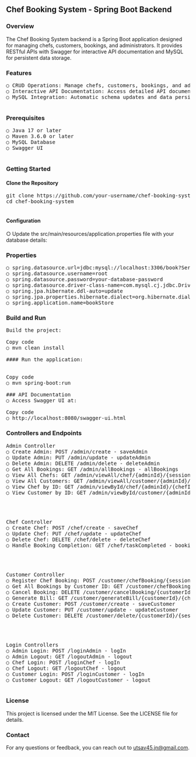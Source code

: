 ## Chef Booking System - Spring Boot Backend
### Overview
The Chef Booking System backend is a Spring Boot application designed for managing chefs, customers, bookings, and administrators. It provides RESTful APIs with Swagger for interactive API documentation and MySQL for persistent data storage.

### Features
<pre>
○ CRUD Operations: Manage chefs, customers, bookings, and administrators.
○ Interactive API Documentation: Access detailed API documentation using Swagger.
○ MySQL Integration: Automatic schema updates and data persistence.
  </pre>
### Prerequisites
<pre>
○ Java 17 or later
○ Maven 3.6.0 or later
○ MySQL Database
○ Swagger UI
  </pre>
### Getting Started
#### Clone the Repository
<pre>
git clone https://github.com/your-username/chef-booking-system.git
cd chef-booking-system
  </pre>
#### Configuration
○ Update the src/main/resources/application.properties file with your database details:

### Properties
<pre>
○ spring.datasource.url=jdbc:mysql://localhost:3306/book?ServerTimeZone=UTC
○ spring.datasource.username=root
○ spring.datasource.password=your-database-password
○ spring.datasource.driver-class-name=com.mysql.cj.jdbc.Driver
○ spring.jpa.hibernate.ddl-auto=update
○ spring.jpa.properties.hibernate.dialect=org.hibernate.dialect.MySQLDialect
○ spring.application.name=bookStore
</pre>
### Build and Run
<pre>
Build the project:

Copy code
○ mvn clean install

#### Run the application:


Copy code
○ mvn spring-boot:run

### API Documentation
○ Access Swagger UI at:

Copy code
○ http://localhost:8080/swagger-ui.html
</pre>
### Controllers and Endpoints
<pre>
Admin Controller
○ Create Admin: POST /admin/create - saveAdmin
○ Update Admin: PUT /admin/update - updateAdmin
○ Delete Admin: DELETE /admin/delete - deleteAdmin
○ Get All Bookings: GET /admin/allBookings - allBookings
○ View All Chefs: GET /admin/viewAll/chef/{adminId}/{sessionKey} - findAllChef
○ View All Customers: GET /admin/viewAll/customer/{adminId}/{sessionKey} - findAllCustomer
○ View Chef by ID: GET /admin/viewById/chef/{adminId}/{chefId}/{sessionKey} - findChefById
○ View Customer by ID: GET /admin/viewById/customer/{adminId}/{customerId}/{sessionKey} - findCustomerById
  <br>
    <br>
Chef Controller
○ Create Chef: POST /chef/create - saveChef
○ Update Chef: PUT /chef/update - updateChef
○ Delete Chef: DELETE /chef/delete - deleteChef
○ Handle Booking Completion: GET /chef/taskCompleted - bookingCompletionHandler
    <br>
    <br>
Customer Controller
○ Register Chef Booking: POST /customer/chefBooking/{sessionKey} - registerChefBooking
○ Get All Bookings by Customer ID: GET /customer/chefBooking/{customerId}/{sessionKey} - allBookingByCustomerId
○ Cancel Booking: DELETE /customer/cancelBooking/{customerId}/{sessionKey} - deleteBooking
○ Generate Bill: GET /customer/generateBill/{customerId}/{chefBookingId}/{sessionKey} - generateBillHandler
○ Create Customer: POST /customer/create - saveCustomer
○ Update Customer: PUT /customer/update - updateCustomer
○ Delete Customer: DELETE /customer/delete/{customerId}/{sessionKey} - deleteCustomer
    <br>
    <br>
Login Controllers
○ Admin Login: POST /loginAdmin - logIn
○ Admin Logout: GET /logoutAdmin - logout
○ Chef Login: POST /loginChef - logIn
○ Chef Logout: GET /logoutChef - logout
○ Customer Login: POST /loginCustomer - logIn
○ Customer Logout: GET /logoutCustomer - logout

</pre>
### License
This project is licensed under the MIT License. See the LICENSE file for details.

### Contact
For any questions or feedback, you can reach out to utsav45.jn@gmail.com.
